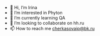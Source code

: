 - 👋 Hi, I’m Irina
- 👀 I’m interested in Phyton
- 🌱 I’m currently learning QA
- 💞️ I’m looking to collaborate on hh.ru
- 📫 How to reach me cherkasovaip@bk.ru
